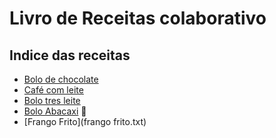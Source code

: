 # Livro de Receitas colaborativo

## Indice das receitas

- [Bolo de chocolate](BoloDeChocolate.html)
- [Café com leite](CafeComLeite.txt)
- [Bolo tres leite](BoloTresLeite.txt)
- [Bolo Abacaxi](bolo_abacaxi.txt) 🥧
- [Frango Frito](frango frito.txt)

